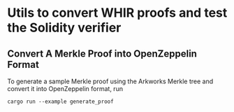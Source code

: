 # Utils to convert WHIR proofs and test the Solidity verifier

## Convert A Merkle Proof into OpenZeppelin Format

To generate a sample Merkle proof using the Arkworks Merkle tree and convert it into OpenZeppelin format, run

```
cargo run --example generate_proof
```
